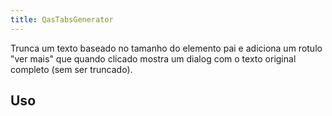 ```yaml
---
title: QasTabsGenerator
---
```


<div class="flex q-gutter-x-md">
  <doc-link title="Asteroid Componente" name="QasBtn" to="/components/button" />
</div>

Trunca um texto baseado no tamanho do elemento pai e adiciona um rotulo "ver mais" que quando clicado mostra um dialog com o texto original completo (sem ser truncado).

<doc-api file="tabs-generator/QasTabsGenerator" name="QasTabsGenerator" />

## Uso

<doc-example file="QasTabsGenerator/Basic" title="Básico" />
<doc-example file="QasTabsGenerator/CustomSlotTab" title="Slot: tab-[nome-da-chave]" />
<doc-example file="QasTabsGenerator/CustomSlotAfter" title="Slot: tab-after-[nome-da-chave]" />

